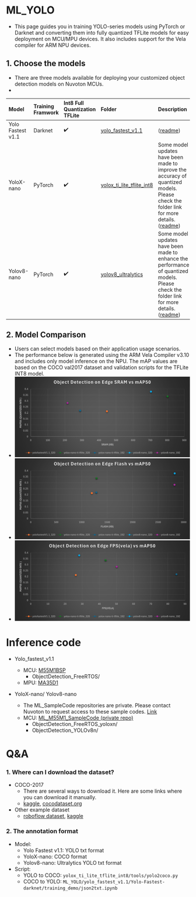 # ML_YOLO
- This page guides you in training YOLO-series models using PyTorch or Darknet and converting them into fully quantized TFLite models for easy deployment on MCU/MPU devices. It also includes support for the Vela compiler for ARM NPU devices.

## 1. Choose the models
- There are three models available for deploying your customized object detection models on Nuvoton MCUs.
-
| Model | Training Framwork |Int8 Full Quantization TFLite| Folder |Description |
| :-- | :-- | :-- | :-- |:-- |
| Yolo Fastest v1.1  | Darknet | :heavy_check_mark: | [yolo_fastest_v1.1](https://github.com/OpenNuvoton/ML_YOLO/tree/master/yolo_fastest_v1.1) |([readme](https://github.com/OpenNuvoton/ML_YOLO/tree/master/yolo_fastest_v1.1#readme))|
| YoloX-nano | PyTorch | :heavy_check_mark: | [yolox_ti_lite_tflite_int8](https://github.com/OpenNuvoton/ML_YOLO/tree/master/yolox_ti_lite_tflite_int8) |Some model updates have been made to improve the accuracy of quantized models. Please check the folder link for more details. ([readme](https://github.com/OpenNuvoton/ML_YOLO/tree/master/yolov8_ultralytics#readme))|
| Yolov8-nano | PyTorch | :heavy_check_mark: | [yolov8_ultralytics](https://github.com/OpenNuvoton/ML_YOLO/tree/master/yolov8_ultralytics) |Some model updates have been made to enhance the performance of quantized models. Please check the folder link for more details. ([readme](https://github.com/OpenNuvoton/ML_YOLO/tree/master/yolox_ti_lite_tflite_int8#readme))|

## 2. Model Comparison
- Users can select models based on their application usage scenarios.
- The performance below is generated using the ARM Vela Compiler v3.10 and includes only model inference on the NPU. The mAP values are based on the COCO val2017 dataset and validation scripts for the TFLite INT8 model.
- <img src="assets/Object Detection on Edge SRAM vs mAP50.png" width="600">
- <img src="assets/Object Detection on Edge Flash vs mAP50.png" width="600">
- <img src="assets/Object Detection on Edge FPS(vela) vs mAP50.png" width="600">
   
# Inference code
- Yolo_fastest_v1.1
    - MCU: [M55M1BSP](https://github.com/OpenNuvoton/M55M1BSP/tree/master/SampleCode/MachineLearning)
        - ObjectDetection_FreeRTOS/
    - MPU: [MA35D1](https://github.com/OpenNuvoton/MA35D1_Linux_Applications/tree/master/machine_learning)

- YoloX-nano/ Yolov8-nano
    - The ML_SampleCode repositories are private. Please contact Nuvoton to request access to these sample codes. [Link](https://www.nuvoton.com/ai/contact-us/)
    - MCU: [ML_M55M1_SampleCode (private repo)](https://github.com/OpenNuvoton/ML_M55M1_SampleCode)
        - ObjectDetection_FreeRTOS_yoloxn/
        - ObjectDetection_YOLOv8n/
     
# Q&A
### 1. Where can I download the dataset?
- COCO-2017
   - There are several ways to download it. Here are some links where you can download it manually.
   - [kaggle](https://www.kaggle.com/datasets/awsaf49/coco-2017-dataset), [cocodataset.org](https://cocodataset.org/#download)
- Other example dataset
   - [roboflow dataset](https://public.roboflow.com/object-detection/), [kaggle](https://www.kaggle.com/datasets)

### 2. The annotation format
- Model:
    - Yolo Fastest v1.1: YOLO txt format
    - YoloX-nano: COCO format
    - Yolov8-nano: Ultralytics YOLO txt format
- Script:
    - YOLO to COCO: `yolox_ti_lite_tflite_int8/tools/yolo2coco.py`
    - COCO to YOLO: `ML_YOLO/yolo_fastest_v1.1/Yolo-Fastest-darknet/training_demo/json2txt.ipynb`

